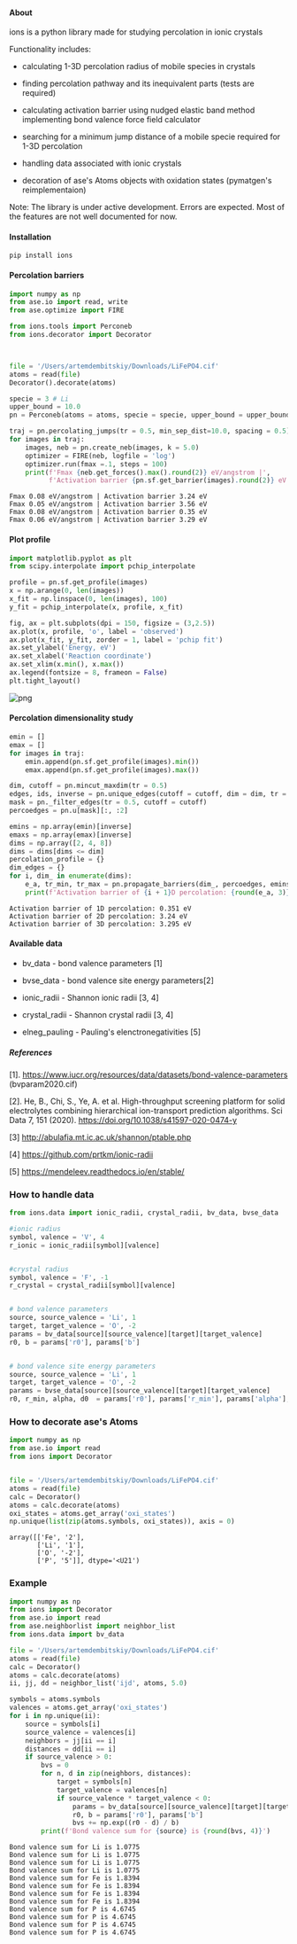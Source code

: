 #### About

ions is a python library made for studying percolation in ionic crystals

Functionality includes:

* calculating 1-3D percolation radius of mobile species in crystals

* finding percolation pathway and its inequivalent parts (tests are required)

* calculating activation barrier using nudged elastic band method implementing bond valence force field calculator

* searching for a minimum jump distance of a mobile specie required for 1-3D percolation

* handling data associated with ionic crystals

* decoration of ase's Atoms objects with oxidation states (pymatgen's reimplementaion)


Note:
The library is under active development. Errors are expected. Most of the features are not well documented for now.


#### Installation

```pip install ions```

#### Percolation barriers


```python
import numpy as np
from ase.io import read, write
from ase.optimize import FIRE

from ions.tools import Perconeb
from ions.decorator import Decorator



file = '/Users/artemdembitskiy/Downloads/LiFePO4.cif'
atoms = read(file)  
Decorator().decorate(atoms)

specie = 3 # Li
upper_bound = 10.0
pn = Perconeb(atoms = atoms, specie = specie, upper_bound = upper_bound, self_interaction=True)

traj = pn.percolating_jumps(tr = 0.5, min_sep_dist=10.0, spacing = 0.5)
for images in traj:
    images, neb = pn.create_neb(images, k = 5.0)
    optimizer = FIRE(neb, logfile = 'log')
    optimizer.run(fmax =.1, steps = 100)
    print(f'Fmax {neb.get_forces().max().round(2)} eV/angstrom |',
          f'Activation barrier {pn.sf.get_barrier(images).round(2)} eV')
```

    Fmax 0.08 eV/angstrom | Activation barrier 3.24 eV
    Fmax 0.05 eV/angstrom | Activation barrier 3.56 eV
    Fmax 0.08 eV/angstrom | Activation barrier 0.35 eV
    Fmax 0.06 eV/angstrom | Activation barrier 3.29 eV


#### Plot profile


```python
import matplotlib.pyplot as plt
from scipy.interpolate import pchip_interpolate

profile = pn.sf.get_profile(images)
x = np.arange(0, len(images))
x_fit = np.linspace(0, len(images), 100)
y_fit = pchip_interpolate(x, profile, x_fit)

fig, ax = plt.subplots(dpi = 150, figsize = (3,2.5))
ax.plot(x, profile, 'o', label = 'observed')
ax.plot(x_fit, y_fit, zorder = 1, label = 'pchip fit')
ax.set_ylabel('Energy, eV')
ax.set_xlabel('Reaction coordinate')
ax.set_xlim(x.min(), x.max())
ax.legend(fontsize = 8, frameon = False)
plt.tight_layout()
```


    
![png](example_files/example_6_0.png)
    


#### Percolation dimensionality study


```python
emin = []
emax = []
for images in traj:
    emin.append(pn.sf.get_profile(images).min())
    emax.append(pn.sf.get_profile(images).max())

dim, cutoff = pn.mincut_maxdim(tr = 0.5)
edges, ids, inverse = pn.unique_edges(cutoff = cutoff, dim = dim, tr = 0.5)
mask = pn._filter_edges(tr = 0.5, cutoff = cutoff)
percoedges = pn.u[mask][:, :2]

emins = np.array(emin)[inverse]
emaxs = np.array(emax)[inverse]
dims = np.array([2, 4, 8])
dims = dims[dims <= dim]
percolation_profile = {}
dim_edges = {}
for i, dim_ in enumerate(dims):
    e_a, tr_min, tr_max = pn.propagate_barriers(dim_, percoedges, emins, emaxs)
    print(f'Activation barrier of {i + 1}D percolation: {round(e_a, 3)} eV')
```

    Activation barrier of 1D percolation: 0.351 eV
    Activation barrier of 2D percolation: 3.24 eV
    Activation barrier of 3D percolation: 3.295 eV


#### Available data

* bv_data - bond valence parameters [1]

* bvse_data - bond valence site energy parameters[2]

* ionic_radii - Shannon ionic radii [3, 4]

* crystal_radii - Shannon crystal radii [3, 4]

* elneg_pauling - Pauling's elenctronegativities [5]



##### References

[1]. https://www.iucr.org/resources/data/datasets/bond-valence-parameters (bvparam2020.cif)

[2]. He, B., Chi, S., Ye, A. et al. High-throughput screening platform for solid electrolytes combining hierarchical ion-transport prediction algorithms. Sci Data 7, 151 (2020). https://doi.org/10.1038/s41597-020-0474-y

[3] http://abulafia.mt.ic.ac.uk/shannon/ptable.php

[4] https://github.com/prtkm/ionic-radii

[5] https://mendeleev.readthedocs.io/en/stable/



### How to handle data


```python
from ions.data import ionic_radii, crystal_radii, bv_data, bvse_data

#ionic radius
symbol, valence = 'V', 4
r_ionic = ionic_radii[symbol][valence]  


#crystal radius
symbol, valence = 'F', -1
r_crystal = crystal_radii[symbol][valence]


# bond valence parameters
source, source_valence = 'Li', 1
target, target_valence = 'O', -2
params = bv_data[source][source_valence][target][target_valence]
r0, b = params['r0'], params['b']


# bond valence site energy parameters
source, source_valence = 'Li', 1
target, target_valence = 'O', -2
params = bvse_data[source][source_valence][target][target_valence]
r0, r_min, alpha, d0  = params['r0'], params['r_min'], params['alpha'], params['d0']
```

### How to decorate ase's Atoms


```python
import numpy as np
from ase.io import read
from ions import Decorator


file = '/Users/artemdembitskiy/Downloads/LiFePO4.cif'
atoms = read(file)
calc = Decorator()
atoms = calc.decorate(atoms)
oxi_states = atoms.get_array('oxi_states')
np.unique(list(zip(atoms.symbols, oxi_states)), axis = 0)

```




    array([['Fe', '2'],
           ['Li', '1'],
           ['O', '-2'],
           ['P', '5']], dtype='<U21')



### Example


```python
import numpy as np
from ions import Decorator
from ase.io import read
from ase.neighborlist import neighbor_list
from ions.data import bv_data

file = '/Users/artemdembitskiy/Downloads/LiFePO4.cif'
atoms = read(file)
calc = Decorator()
atoms = calc.decorate(atoms)
ii, jj, dd = neighbor_list('ijd', atoms, 5.0)  

symbols = atoms.symbols
valences = atoms.get_array('oxi_states')
for i in np.unique(ii):
    source = symbols[i]
    source_valence = valences[i]
    neighbors = jj[ii == i]
    distances = dd[ii == i]
    if source_valence > 0:
        bvs = 0
        for n, d in zip(neighbors, distances):
            target = symbols[n]
            target_valence = valences[n]
            if source_valence * target_valence < 0:
                params = bv_data[source][source_valence][target][target_valence]
                r0, b = params['r0'], params['b']
                bvs += np.exp((r0 - d) / b)
        print(f'Bond valence sum for {source} is {round(bvs, 4)}')

```

    Bond valence sum for Li is 1.0775
    Bond valence sum for Li is 1.0775
    Bond valence sum for Li is 1.0775
    Bond valence sum for Li is 1.0775
    Bond valence sum for Fe is 1.8394
    Bond valence sum for Fe is 1.8394
    Bond valence sum for Fe is 1.8394
    Bond valence sum for Fe is 1.8394
    Bond valence sum for P is 4.6745
    Bond valence sum for P is 4.6745
    Bond valence sum for P is 4.6745
    Bond valence sum for P is 4.6745

